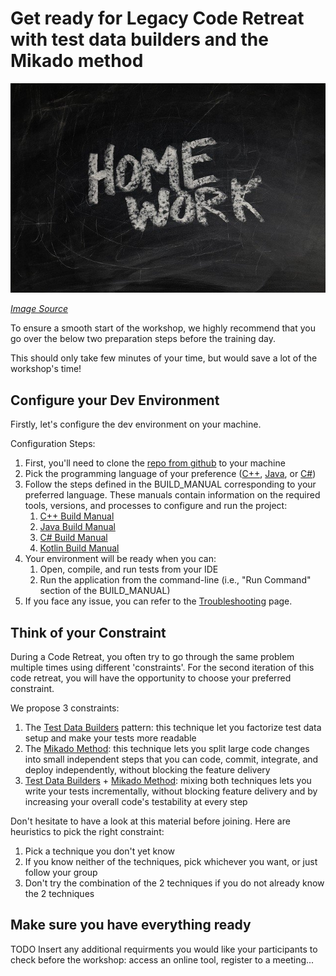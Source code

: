 # Get ready for Legacy Code Retreat with test data builders and the Mikado method

![Homework writton on a chalk board](https://github.com/murex/mikado-testbuilders-kata/raw/master/docs/images/homework.jpg)

*[Image Source](https://pixabay.com/illustrations/board-school-homework-slate-928381/)*

To ensure a smooth start of the workshop, we highly recommend that you go over the below two preparation steps before the training day.

This should only take few minutes of your time, but would save a lot of the workshop's time!  

## Configure your Dev Environment 

Firstly, let's configure the dev environment on your machine.

Configuration Steps:
1. First, you'll need to clone the [repo from github](https://github.com/murex/mikado-testbuilders-kata) to your machine
2. Pick the programming language of your preference ([C++](https://github.com/murex/mikado-testbuilders-kata/tree/master/cpp), [Java](https://github.com/murex/mikado-testbuilders-kata/tree/master/java), or [C#](https://github.com/murex/mikado-testbuilders-kata/tree/master/csharp))
3. Follow the steps defined in the BUILD_MANUAL corresponding to your preferred language. These manuals contain information on the required tools, versions, and processes to configure and run the project:
    1. [C++ Build Manual](https://github.com/murex/mikado-testbuilders-kata/blob/master/cpp/BUILD_MANUAL.md)
    1. [Java Build Manual](https://github.com/murex/mikado-testbuilders-kata/blob/master/java/BUILD_MANUAL.md)
    1. [C# Build Manual](https://github.com/murex/mikado-testbuilders-kata/blob/master/csharp/BUILD_MANUAL.md)
    1. [Kotlin Build Manual](https://github.com/murex/mikado-testbuilders-kata/blob/master/kotlin/BUILD_MANUAL.md)
4. Your environment will be ready when you can: 
    1. Open, compile, and run tests from your IDE
    2. Run the application from the command-line (i.e., "Run Command" section of the BUILD_MANUAL)
5. If you face any issue, you can refer to the [Troubleshooting](https://github.com/murex/mikado-testbuilders-kata/blob/master/docs/Troubleshooting.md) page. 

## Think of your Constraint 

During a Code Retreat, you often try to go through the same problem multiple times using different 'constraints'. For the second iteration of this code retreat, you will have the opportunity to choose your preferred constraint. 

We propose 3 constraints:

1. The [Test Data Builders](https://github.com/murex/mikado-testbuilders-kata/blob/master/docs/references/Test_Data_Builders.md) pattern: this technique let you factorize test data setup and make your tests more readable
2. The [Mikado Method](https://github.com/murex/mikado-testbuilders-kata/blob/master/docs/references/The_Mikado_Method.md): this technique lets you split large code changes into small independent steps that you can code, commit, integrate, and deploy independently, without blocking the feature delivery
3. [Test Data Builders](https://github.com/murex/mikado-testbuilders-kata/blob/master/docs/references/Test_Data_Builders.md) + [Mikado Method](https://github.com/murex/mikado-testbuilders-kata/blob/master/docs/references/The_Mikado_Method.md): mixing both techniques lets you write your tests incrementally, without blocking feature delivery and by increasing your overall code's testability at every step

Don't hesitate to have a look at this material before joining. Here are heuristics to pick the right constraint:

1. Pick a technique you don't yet know
2. If you know neither of the techniques, pick whichever you want, or just follow your group
3. Don't try the combination of the 2 techniques if you do not already know the 2 techniques

## Make sure you have everything ready

TODO Insert any additional requirments you would like your participants to check before the workshop: access an online tool, register to a meeting...